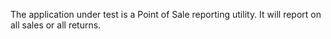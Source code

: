 <!--bl
    (filemeta
        (title "The application under test")
    )
/bl-->

The application under test is a Point of Sale reporting utility. It will report on all sales or all returns.

<!--bl
    (section "./pointOfSaleDataUtilityFactoryBuilder.md")
    (section "./reportDataBuilderFactory.md")
    (section "./salesReporterFactory.md")
/bl-->